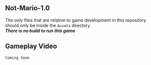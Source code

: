 ## Not-Mario-1.0
The only files that are relative to game development in this repository should only be inside the `Assets` directory<br>
***There is no build to run this game***

## Gameplay Video
`Coming Soon`
